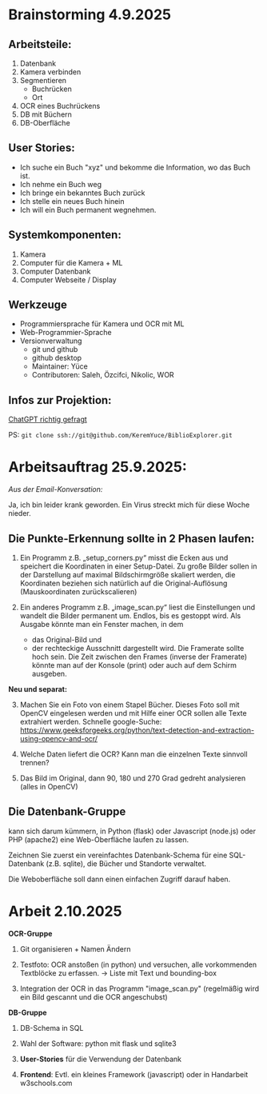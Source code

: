 # Brainstorming 4.9.2025

## Arbeitsteile:

1. Datenbank
1. Kamera verbinden
1. Segmentieren
	- Buchrücken
	- Ort
1. OCR eines Buchrückens
1. DB mit Büchern
1. DB-Oberfläche

## User Stories:

- Ich suche ein Buch "xyz" und bekomme die Information, wo das Buch ist.
- Ich nehme ein Buch weg
- Ich bringe ein bekanntes Buch zurück
- Ich stelle ein neues Buch hinein
- Ich will ein Buch permanent wegnehmen.

## Systemkomponenten:

1. Kamera
1. Computer für die Kamera + ML
1. Computer Datenbank
1. Computer Webseite / Display

## Werkzeuge

- Programmiersprache für Kamera und OCR mit ML
- Web-Programmier-Sprache
- Versionverwaltung
	- git und github
	- github desktop
	- Maintainer: Yüce
	- Contributoren: Saleh, Özcifci, Nikolic, WOR

 ## Infos zur Projektion:

 [ChatGPT richtig gefragt](https://chatgpt.com/share/68c7bf1a-b96c-8002-810a-71add16e1886)

PS: ```git clone ssh://git@github.com/KeremYuce/BiblioExplorer.git```
 
 
# Arbeitsauftrag 25.9.2025:

*Aus der Email-Konversation:*

Ja, ich bin leider krank geworden. Ein Virus streckt mich für diese Woche nieder.

## Die Punkte-Erkennung sollte in 2 Phasen laufen:

1. Ein Programm z.B. „setup_corners.py“ misst die Ecken aus und speichert die Koordinaten in einer Setup-Datei.
  Zu große Bilder sollen in der Darstellung auf maximal Bildschirmgröße skaliert werden,
  die Koordinaten beziehen sich natürlich auf die Original-Auflösung (Mauskoordinaten zurückscalieren)

2. Ein anderes Programm z.B. „image_scan.py“ liest die Einstellungen und wandelt die Bilder
  permanent um. Endlos, bis es gestoppt wird.
  Als Ausgabe könnte man ein Fenster machen, in dem
	- das Original-Bild und
	- der rechteckige Ausschnitt dargestellt wird.
  Die Framerate sollte hoch sein. Die Zeit zwischen den Frames (inverse der Framerate) könnte
  man auf der Konsole (print) oder auch auf dem Schirm ausgeben.

**Neu und separat:**

3. Machen Sie ein Foto von einem Stapel Bücher. Dieses Foto soll mit OpenCV
  eingelesen werden und mit Hilfe einer OCR sollen alle Texte extrahiert werden.
  Schnelle google-Suche:
  https://www.geeksforgeeks.org/python/text-detection-and-extraction-using-opencv-and-ocr/

4. Welche Daten liefert die OCR? Kann man die einzelnen Texte sinnvoll trennen?

5. Das Bild im Original, dann 90, 180 und 270 Grad gedreht analysieren (alles in OpenCV)

## Die Datenbank-Gruppe

kann sich darum kümmern, in Python (flask) oder Javascript (node.js) oder PHP (apache2) eine
Web-Oberfläche laufen zu lassen.

Zeichnen Sie zuerst ein vereinfachtes Datenbank-Schema für eine SQL-Datenbank (z.B. sqlite), die
Bücher und Standorte verwaltet.

Die Weboberfläche soll dann einen einfachen Zugriff darauf haben.

# Arbeit 2.10.2025

**OCR-Gruppe**

1. Git organisieren + Namen Ändern 

2. Testfoto: OCR anstoßen (in python) und versuchen, alle vorkommenden Textblöcke zu erfassen. -> Liste mit Text und bounding-box 

3. Integration der OCR in das Programm "image_scan.py"
   (regelmäßig wird ein Bild gescannt und die OCR angeschubst)

**DB-Gruppe**

1. DB-Schema in SQL

2. Wahl der Software: python mit flask und sqlite3

3. **User-Stories** für die Verwendung der Datenbank

4. **Frontend**: Evtl. ein kleines Framework (javascript) oder in Handarbeit w3schools.com

